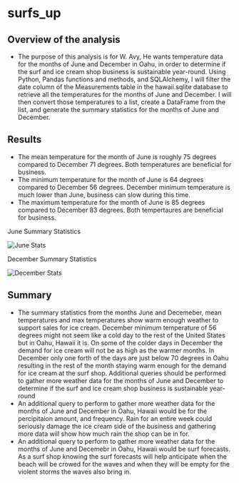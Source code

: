 # surfs_up

## Overview of the analysis 
* The purpose of this analysis is for W. Avy, He wants temperature data for the months of June and December in Oahu, in order to determine if the surf and ice cream shop business is sustainable year-round. Using Python, Pandas functions and methods, and SQLAlchemy, I will filter the date column of the Measurements table in the hawaii.sqlite database to retrieve all the temperatures for the months of June and December. I will then convert those temperatures to a list, create a DataFrame from the list, and generate the summary statistics for the months of June and December.


## Results 
* The mean temperature for the month of June is roughly 75 degrees compared to December 71 degrees. Both temperatures are beneficial for business.
* The minimum temperature for the month of June is 64 degrees compared to December 56 degrees. December minimum temperature is much lower than June, business can slow during this time.
* The maximum temperature for the month of June is 85 degrees compared to December 83 degrees. Both tempertaures are beneficial for business.






June Summary Statistics



![June Stats](https://user-images.githubusercontent.com/93004710/155856289-d2b461d3-76f0-49b7-a564-70849ed6e76d.png)










December Summary Statistics



![December Stats](https://user-images.githubusercontent.com/93004710/155856319-d5256c7f-1838-46b1-bdb9-362ae4edd5a6.png)






## Summary
* The summary statistics from the months June and Decemeber, mean temperatures and max temperatures show warm enough weather to support sales for ice cream. December minimum temperature of 56 degrees might not seem like a cold day to the rest of the United States but in Oahu, Hawaii it is. On some of the colder days in December the demand for ice cream will not be as high as the warmer months. In December only one forth of the days are just below 70 degrees in Oahu resulting in the rest of the month staying warm enough for the demand for ice cream at the surf shop. Additional queries should be performed to gather more weather data for the months of June and December to determine if the surf and ice cream shop business is sustainable year-round
* An additional query to perform to gather more weather data for the months of June and December in Oahu, Hawaii would be for the percipitaion amount, and frequency. Rain for an entire week could seriously damage the ice cream side of the business and gathering more data will show how much rain the shop can be in for.
* An additional query to perform to gather more weather data for the months of June and Decemebr in Oahu, Hawaii would be surf forecasts. As a surf shop knowing the surf forecasts will help anticipate when the beach will be crowed for the waves and when they will be empty for the violent storms the waves also bring in.
